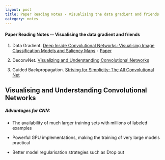 ```yaml
---
layout: post
title: Paper Reading Notes - Visualising the data gradient and friends(1)
category: notes
---
```



#### Paper Reading Notes -- Visualising the data gradient and friends
1. Data Gradient. [Deep Inside Convolutional Networks: Visualising Image Classification Models and Saliency Maps]() - [Paper](https://www.cs.nyu.edu/~fergus/papers/zeilerECCV2014.pdf)

2. DeconvNet. [Visualizing and Understanding Convolutional Networks]()

3. Guided Backpropagation. [Striving for Simplicity: The All Convolutional Net]()

## Visualising and Understanding Convolutional Networks

##### Advantages for CNN:

* The availability of much larger training sets with millions of labeled examples

* Powerful GPU implementations, making the training of very large models practical 

* Better model regularisation strategies such as Drop out
